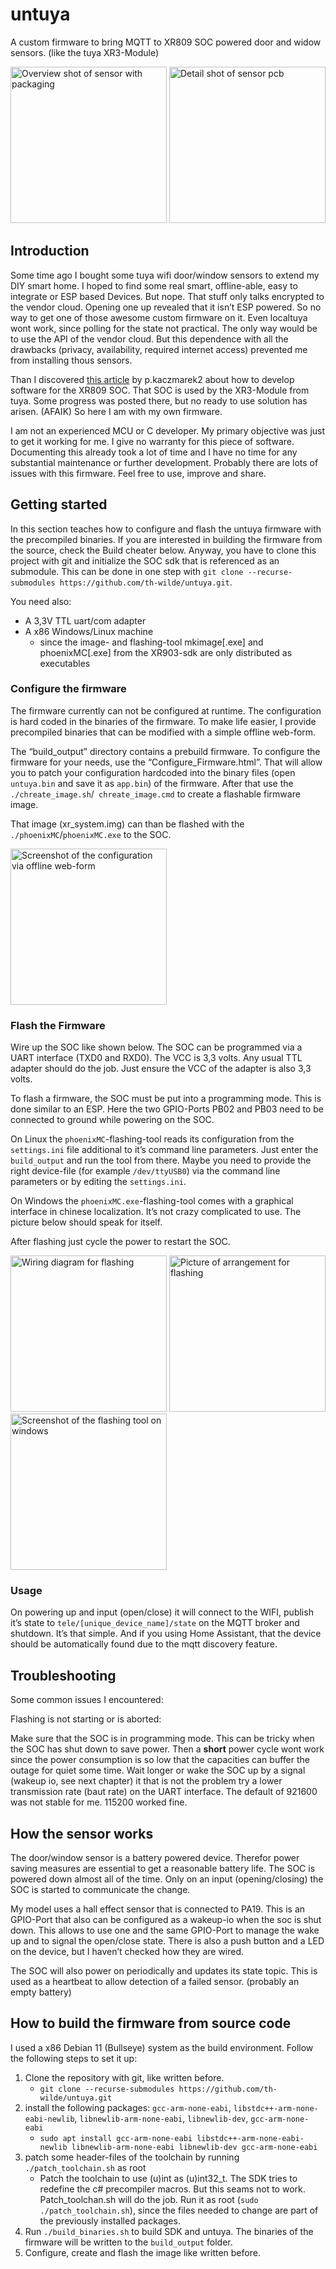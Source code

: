 # untuya
A custom firmware to bring MQTT to XR809 SOC powered door and widow sensors. (like the tuya XR3-Module)

<img src="/doc/assets/Tuya_Device.jpg?raw=true" height="250" alt="Overview shot of sensor with packaging" title="Overview shot of sensor with packaging"> <img src="/doc/assets/Tuya_Device_detail.jpg?raw=true" height="250" alt="Detail shot of sensor pcb" title="Detail shot of sensor pcb">

## Introduction
Some time ago I bought some tuya wifi door/window sensors to extend my DIY smart home. I hoped to find some real smart, offline-able, easy to integrate or ESP based Devices. But nope. That stuff only talks encrypted to the vendor cloud. Opening one up revealed that it isn’t ESP powered. So no way to get one of those awesome custom firmware on it.  Even localtuya wont work, since polling for the state not practical. The only way would be to use the API of the vendor cloud. But this dependence with all the drawbacks (privacy, availability, required internet access) prevented me from installing thous sensors.

Than I discovered [this article](https://www.elektroda.com/rtvforum/topic3806769.html) by p.kaczmarek2 about how to develop software for the XR809 SOC. That SOC is used by the XR3-Module from tuya. Some progress was posted there, but no ready to use solution has arisen. (AFAIK) So here I am with my own firmware.

I am not an experienced MCU or C developer. My primary objective was just to get it working for me. I give no warranty for this piece of software. Documenting this already took a lot of time and I have no time for any substantial maintenance or further development. Probably there are lots of issues with this firmware. Feel free to use, improve and share.

## Getting started
In this section teaches how to configure and flash the untuya firmware with the precompiled binaries. If you are interested in building the firmware from the source, check the Build cheater below. Anyway, you have to clone this project with git and initialize the SOC sdk that is referenced as an submodule. This can be done in one step with `git clone --recurse-submodules https://github.com/th-wilde/untuya.git`.

You need also:
* A 3,3V TTL uart/com adapter
* A x86 Windows/Linux machine
  * since the image- and flashing-tool mkimage[.exe] and phoenixMC[.exe] from the XR903-sdk are only distributed as executables

### Configure the firmware
The firmware currently can not be configured at runtime. The configuration is hard coded in the binaries of the firmware. To make life easier, I provide precompiled binaries that can be modified with a simple offline web-form. 

The “build_output” directory contains a prebuild firmware. To configure the firmware for your needs, use the “Configure_Firmware.html”. That will allow you to patch your configuration hardcoded into the binary files (open `untuya.bin` and save it as `app.bin`) of the firmware. After that use the `./chreate_image.sh`/` chreate_image.cmd` to create a flashable firmware image.

That image (xr_system.img) can than be flashed with the `./phoenixMC`/`phoenixMC.exe` to the SOC.

<img src="/doc/assets/Firmware-Configuration.PNG?raw=true" height="250" alt="Screenshot of the configuration via offline web-form" title="Screenshot of the configuration via offline web-form">

### Flash the Firmware
Wire up the SOC like shown below. The SOC can be programmed via a UART interface (TXD0 and RXD0). The VCC is 3,3 volts. Any usual TTL adapter should do the job. Just ensure the VCC of the adapter is also 3,3 volts.

To flash a firmware, the SOC must be put into a programming mode. This is done similar to an ESP. Here the two GPIO-Ports PB02 and PB03 need to be connected to ground while powering on the SOC.

On Linux the `phoenixMC`-flashing-tool reads its configuration from the `settings.ini` file additional to it’s command line parameters. Just enter the `build_output` and run the tool from there. Maybe you need to provide the right device-file (for example `/dev/ttyUSB0`) via the command line parameters or by editing the `settings.ini`.

On Windows the `phoenixMC.exe`-flashing-tool comes with a graphical interface in chinese localization. It’s not crazy complicated to use. The picture below should speak for itself.

After flashing just cycle the power to restart the SOC.

<img src="/doc/assets/Wiring.png?raw=true" height="250" alt="Wiring diagram for flashing" title="Wiring diagram for flashing"> <img src="/doc/assets/Arrangement.jpg?raw=true" height="250" alt="Picture of arrangement for flashing" title="Picture of arrangement for flashing">
<img src="/doc/assets/FlashWin.png?raw=true" height="250" alt="Screenshot of the flashing tool on windows" title="Screenshot of the flashing tool on windows">

### Usage
On powering up and input (open/close) it will connect to the WIFI, publish it’s state to `tele/[unique_device_name]/state` on the MQTT broker and shutdown. It’s that simple. And if you using Home Assistant, that the device should be automatically found due to the mqtt discovery feature.

## Troubleshooting
Some common issues I encountered:

Flashing is not starting or is aborted:

Make sure that the SOC is in programming mode. This can be tricky when the SOC has shut down to save power. Then a **short** power cycle wont work since the power consumption is so low that the capacities can buffer the outage for quiet some time. Wait longer or wake the SOC up by a signal (wakeup io, see next chapter) it that is not the problem try a lower transmission rate (baut rate) on the UART interface. The default of 921600 was not stable for me. 115200 worked fine.

## How the sensor works
The door/window sensor is a battery powered device. Therefor power saving measures are essential to get a reasonable battery life. The SOC is powered down almost all of the time. Only on an input (opening/closing) the SOC is started to communicate the change.

My model uses a hall effect sensor that is connected to PA19. This is an GPIO-Port that also can be configured as a wakeup-io when the soc is shut down. This allows to use one and the same GPIO-Port to manage the wake up and to signal the open/close state. There is also a push button and a LED on the device, but I haven’t checked how they are wired. 

The SOC will also power on periodically and updates its state topic. This is used as a heartbeat to allow detection of a failed sensor. (probably an empty battery)

## How to build the firmware from source code
I used a x86 Debian 11 (Bullseye) system as the build environment. Follow the following steps to set it up: 

1. Clone the repository with git, like written before. 
   * `git clone --recurse-submodules https://github.com/th-wilde/untuya.git`
1. install the following packages: `gcc-arm-none-eabi`, `libstdc++-arm-none-eabi-newlib`, `libnewlib-arm-none-eabi`, `libnewlib-dev`, `gcc-arm-none-eabi` 
   * `sudo apt install gcc-arm-none-eabi libstdc++-arm-none-eabi-newlib libnewlib-arm-none-eabi libnewlib-dev gcc-arm-none-eabi`
1. patch some header-files of the toolchain by running `./patch_toolchain.sh` as root
   * Patch the toolchain to use (u)int as (u)int32_t. The SDK tries to redefine the c# precompiler macros. But this seams not to work. Patch_toolchan.sh will do the job. Run it as root (`sudo ./patch_toolchain.sh`), since the files needed to change are part of the previously installed packages.
1. Run `./build_binaries.sh` to build SDK and untuya. The binaries of the firmware will be written to the `build_output` folder.
1. Configure, create and flash the image like written before.


